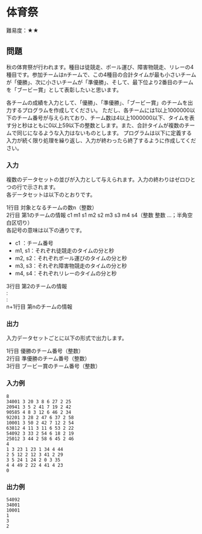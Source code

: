 # 体育祭

難易度：★★

## 問題

秋の体育祭が行われます。種目は徒競走、ボール運び、障害物競走、リレーの4種目です。参加チームはnチームで、この4種目の合計タイムが最も小さいチームが「優勝」、次に小さいチームが「準優勝」、そして、最下位より2番目のチームを「ブービー賞」として表彰したいと思います。

各チームの成績を入力として、「優勝」、「準優勝」、「ブービー賞」のチームを出力するプログラムを作成してください。
ただし、各チームには1以上1000000以下のチーム番号が与えられており、チーム数は4以上1000000以下、タイムを表す分と秒はともに0以上59以下の整数とします。また、合計タイムが複数のチームで同じになるような入力はないものとします。
プログラムは以下に定義する入力が続く限り処理を繰り返し、入力が終わったら終了するように作成してください。 

### 入力

複数のデータセットの並びが入力として与えられます。入力の終わりはゼロひとつの行で示されます。  
各データセットは以下のとおりです。

1行目 対象となるチームの数n（整数）  
2行目 第1のチームの情報 c1 m1 s1 m2 s2 m3 s3 m4 s4（整数 整数 …；半角空白区切り）  
 各記号の意味は以下の通りです。 
-  c1 ：チーム番号
- m1, s1：それぞれ徒競走のタイムの分と秒
- m2, s2：それぞれボール運びのタイムの分と秒
- m3, s3：それぞれ障害物競走のタイムの分と秒
- m4, s4：それぞれリレーのタイムの分と秒

3行目 第2のチームの情報  
 :  
 :  
n+1行目 第nのチームの情報  

### 出力

入力データセットごとに以下の形式で出力します。

1行目 優勝のチーム番号（整数）  
2行目 準優勝のチーム番号（整数）  
3行目 ブービー賞のチーム番号（整数）  

### 入力例

```
8
34001 3 20 3 8 6 27 2 25
20941 3 5 2 41 7 19 2 42
90585 4 8 3 12 6 46 2 34
92201 3 28 2 47 6 37 2 58
10001 3 50 2 42 7 12 2 54
63812 4 11 3 11 6 53 2 22
54092 3 33 2 54 6 18 2 19
25012 3 44 2 58 6 45 2 46
4
1 3 23 1 23 1 34 4 44
2 5 12 2 12 3 41 2 29
3 5 24 1 24 2 0 3 35
4 4 49 2 22 4 41 4 23
0 
```

### 出力例

```
54092
34001
10001
1
3
2 
```